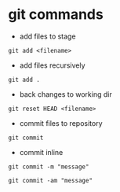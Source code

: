 # git commands

- add files to stage
```
git add <filename>
```

- add files recursively
```
git add . 
```

- back changes to working dir
```
git reset HEAD <filename>
```

- commit files to repository
```
git commit 
```

- commit inline
```
git commit -m "message"
```

```
git commit -am "message"
```